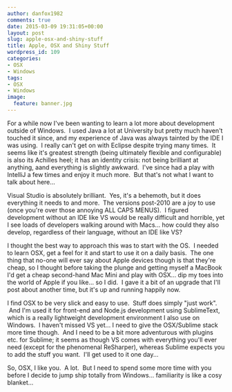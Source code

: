 ```yaml
---
author: danfox1982
comments: true
date: 2015-03-09 19:31:05+00:00
layout: post
slug: apple-osx-and-shiny-stuff
title: Apple, OSX and Shiny Stuff
wordpress_id: 109
categories:
- OSX
- Windows
tags:
- OSX
- Windows
image:
  feature: banner.jpg
---
```


For a while now I've been wanting to learn a lot more about development outside of Windows.  I used Java a lot at University but pretty much haven't touched it since, and my experience of Java was always tainted by the IDE I was using.  I really can't get on with Eclipse despite trying many times.  It seems like it's greatest strength (being ultimately flexible and configurable) is also its Achilles heel; it has an identity crisis: not being brilliant at anything, aand everything is slightly awkward.  I've since had a play with IntelliJ a few times and enjoy it much more.  But that's not what I want to talk about here...

Visual Studio is absolutely brilliant.  Yes, it's a behemoth, but it does everything it needs to and more.  The versions post-2010 are a joy to use (once you're over those annoying ALL CAPS MENUS).  I figured development without an IDE like VS would be really difficult and horrible, yet I see loads of developers walking around with Macs... how could they also develop, regardless of their language, without an IDE like VS?

I thought the best way to approach this was to start with the OS.  I needed to learn OSX, get a feel for it and start to use it on a daily basis.  The one thing that no-one will ever say about Apple devices though is that they're cheap, so I thought before taking the plunge and getting myself a MacBook I'd get a cheap second-hand Mac Mini and play with OSX... dip my toes into the world of Apple if you like... so I did.  I gave it a bit of an upgrade that I'll post about another time, but it's up and running happily now.

I find OSX to be very slick and easy to use.  Stuff does simply "just work".  And I'm used it for front-end and Node.js development using SublimeText, which is a really lightweight development environment I also use on Windows.  I haven't missed VS yet... I need to give the OSX/Sublime stack more time though.  And I need to be a bit more adventurous with plugins etc. for Sublime; it seems as though VS comes with everything you'll ever need (except for the phenomenal ReSharper), whereas Sublime expects you to add the stuff you want.  I'll get used to it one day...

So, OSX, I like you.  A lot.  But I need to spend some more time with you before I decide to jump ship totally from Windows... familiarity is like a cosy blanket...

